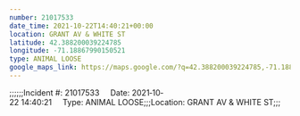 ```yaml
---
number: 21017533
date_time: 2021-10-22T14:40:21+00:00
location: GRANT AV & WHITE ST
latitude: 42.388200039224785
longitude: -71.18867990150521
type: ANIMAL LOOSE
google_maps_link: https://maps.google.com/?q=42.388200039224785,-71.18867990150521
---
```


;;;;;;Incident #: 21017533     Date: 2021‐10‐22 14:40:21     Type: ANIMAL LOOSE;;;Location: GRANT AV & WHITE ST;;;
